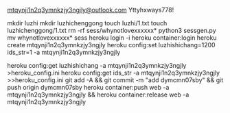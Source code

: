 mtqynji1n2q3ymnkzjy3ngjly@outlook.com
Yttyhxways778!

mkdir luzhi
mkdir luzhichenggong
touch luzhi/1.txt
touch luzhichenggong/1.txt
rm -rf sess/whynotlovexxxxxx*
python3 sessgen.py
mv whynotlovexxxxxx* sess
heroku login -i
heroku container:login
heroku create mtqynji1n2q3ymnkzjy3ngjly
heroku config:set luzhishichang=1200 ids_str=1 -a mtqynji1n2q3ymnkzjy3ngjly

heroku config:get luzhishichang -a mtqynji1n2q3ymnkzjy3ngjly >heroku_config.ini
heroku config:get ids_str -a mtqynji1n2q3ymnkzjy3ngjly >>heroku_config.ini
git add -A && git commit -m "add dymcmn07sby" && git push origin dymcmn07sby
heroku container:push web -a mtqynji1n2q3ymnkzjy3ngjly && heroku container:release web -a mtqynji1n2q3ymnkzjy3ngjly